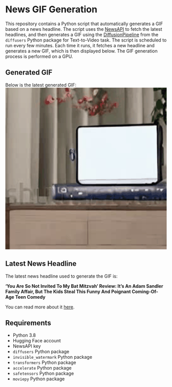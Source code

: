 # News GIF Generation
This repository contains a Python script that automatically generates a GIF based on a news headline. The script uses the [NewsAPI](https://newsapi.org/) to fetch the latest headlines, and then generates a GIF using the [DiffusionPipeline](https://github.com/huggingface/diffusers) from the `diffusers` Python package for Text-to-Video task.
The script is scheduled to run every few minutes. Each time it runs, it fetches a new headline and generates a new GIF, which is then displayed below. The GIF generation process is performed on a GPU.

## Generated GIF
Below is the latest generated GIF:
![Generated GIF](output.gif?raw=true&v=1692513229)

## Latest News Headline
The latest news headline used to generate the GIF is:

**‘You Are So Not Invited To My Bat Mitzvah’ Review: It’s An Adam Sandler Family Affair, But The Kids Steal This Funny And Poignant Coming-Of-Age Teen Comedy**

You can read more about it [here](https://deadline.com/2023/08/you-are-so-not-invited-to-my-bat-mitzvah-review-adam-sandler-family-affair-1235522878/).

## Requirements
- Python 3.8
- Hugging Face account
- NewsAPI key
- `diffusers` Python package
- `invisible_watermark` Python package
- `transformers` Python package
- `accelerate` Python package
- `safetensors` Python package
- `moviepy` Python package
